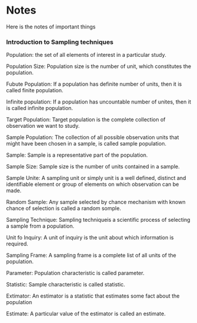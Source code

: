# Notes
Here is the notes of important things



### Introduction to Sampling techniques ###

Population: the set of all elements of interest in a particular study.

Population Size: Population size is the number of unit, which constitutes the population.

Fubute Population: If a population has definite number of units, then it is called finite population.

Infinite population: If a population has uncountable number of unites, then it is called infinite population.

Target Population: Target population is the complete collection of observation we want to study.

Sample Population: The collection of all possible observation units that might have been chosen in a sample, is called sample population.

Sample: Sample is a representative part of the population.

Sample Size: Sample size is the number of units contained in a sample.

Sample Unite: A sampling unit or simply unit is a well defined, distinct and identifiable element or group of elements on which observation can be made.

Random Sample: Any sample selected by chance mechanism with known chance of selection is called a random somple.

Sampling Technique: Sampling techniqueis a scientific process of selecting a sample from a population.

Unit fo Inquiry: A unit of inquiry is the unit about which information is required.

Sampling Frame: A sampling frame is a complete list of all units of the population.

Parameter: Population characteristic is called parameter.

Statistic: Sample characteristic is called statistic.

Extimator: An estimator is a statistic that estimates some fact about the population 

Estimate: A particular value of the estimator is called an estimate.
